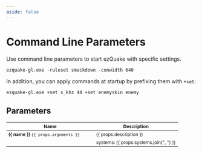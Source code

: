 ```yaml
---
aside: false
---
```


<script setup>
import cmdlineParams from './../../data/ezquake/help_cmdline_params.json'
</script>

# Command Line Parameters

Use command line parameters to start ezQuake with specific settings.

```
ezquake-gl.exe -ruleset smackdown -conwidth 640 
```

In addition, you can apply commands at startup by prefixing them with `+set`:

```
ezquake-gl.exe +set s_khz 44 +set enemyskin enemy
```

## Parameters

<table style="font-size: 0.85em">
    <thead>
        <tr>
            <th style="min-width: 220px">Name</th>
            <th>Description</th>
        </tr>
    </thead>
    <tbody>
        <tr v-for="(props, name) in cmdlineParams">
            <td valign="top">
                <strong>{{ name }}</strong> <code v-if="props.arguments">{{ props.arguments }}</code>
            </td>
            <td valign="top">
                {{ props.description }}
                <div style="margin-top: 0.5em" v-if="props.systems">systems: {{ props.systems.join(", ") }}</div>
            </td>
        </tr>
    </tbody>
</table>

